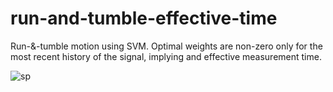 # run-and-tumble-effective-time
Run-&amp;-tumble motion using SVM. Optimal weights are non-zero only for the most recent history of the signal, implying and effective measurement time.


![sp](figurer_for_readme/figure0)
